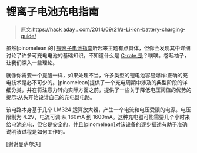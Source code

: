 # 锂离子电池充电指南

> 原文:[https://hack aday . com/2014/09/21/a-Li-ion-battery-charging-guide/](https://hackaday.com/2014/09/21/a-li-ion-battery-charging-guide/)

虽然[pinomelean 的] [锂离子电池指南](http://www.instructables.com/id/Li-ion-battery-charging/)听起来主题有点具体，但你会发现其中详细讨论了许多可充电电池的基础知识。不知道什么是 [C-rate 是](http://batteryuniversity.com/learn/article/what_is_the_c_rate)？噗噗。卷起袖子，让我们深入一些理论。

就像你需要一个提醒一样，如果处理不当，许多类型的锂电池容易爆炸:正确的充电技术是必不可少的。[pinomelean]提供了一个充电周期中涉及的典型阶段的详细分类，并在将注意力转向实际方面之前，提供了一些关于降低电压阈值的优势的提示:从头开始设计自己的充电器电路。

该电路本身基于几个 LM324 运算放大器，产生一个电流和电压受限的电源。电压限制为 4.2V，电流可调:从 160mA 到 1600mA。这种充电器可能需要几个小时来给电池充电，但它是安全的，并且[pinomelean]对该设备的逐步描述有助于准确说明该过程是如何工作的。

[谢谢曼萨尔沃]